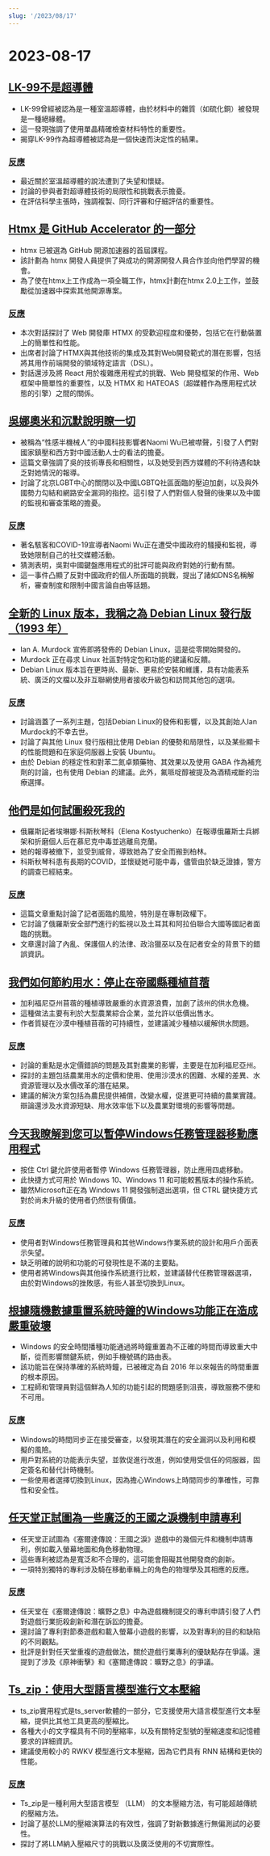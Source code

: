 ```yaml
---
slug: '/2023/08/17'
---
```


# 2023-08-17

## [LK-99不是超導體](https://www.nature.com/articles/d41586-023-02585-7)

- LK-99曾經被認為是一種室溫超導體，由於材料中的雜質（如硫化銅）被發現是一種絕緣體。
- 這一發現強調了使用單晶精確檢查材料特性的重要性。
- 揭穿LK-99作為超導體被認為是一個快速而決定性的結果。

### [反應](https://news.ycombinator.com/item?id=37149349)

- 最近關於室溫超導體的說法遭到了失望和懷疑。
- 討論的參與者對超導體技術的局限性和挑戰表示擔憂。
- 在評估科學主張時，強調複製、同行評審和仔細評估的重要性。

## [Htmx 是 GitHub Accelerator 的一部分](https://htmx.org/posts/2023-06-06-htmx-github-accelerator/)

- htmx 已被選為 GitHub 開源加速器的首屆課程。
- 該計劃為 htmx 開發人員提供了與成功的開源開發人員合作並向他們學習的機會。
- 為了使在htmx上工作成為一項全職工作，htmx計劃在htmx 2.0上工作，並鼓勵從加速器中探索其他開源專案。

### [反應](https://news.ycombinator.com/item?id=37144985)

- 本次對話探討了 Web 開發庫 HTMX 的受歡迎程度和優勢，包括它在行動裝置上的簡單性和性能。
- 出席者討論了HTMX與其他技術的集成及其對Web開發範式的潛在影響，包括將其用作前端開發的領域特定語言（DSL）。
- 對話還涉及將 React 用於複雜應用程式的挑戰、Web 開發框架的作用、Web 框架中簡單性的重要性，以及 HTMX 和 HATEOAS（超媒體作為應用程式狀態的引擎）之間的關係。

## [吳娜奧米和沉默說明瞭一切](https://www.hackingbutlegal.com/naomi-wu-and-the-silence-that-speaks-volumes/)

- 被稱為“性感半機械人”的中國科技影響者Naomi Wu已被噤聲，引發了人們對國家鎮壓和西方對中國活動人士的看法的擔憂。
- 這篇文章強調了吳的技術專長和相關性，以及她受到西方媒體的不利待遇和缺乏對她情況的報導。
- 討論了北京LGBT中心的關閉以及中國LGBTQ社區面臨的壓迫加劇，以及與外國勢力勾結和網路安全漏洞的指控。這引發了人們對個人發聲的後果以及中國的監視和審查策略的擔憂。

### [反應](https://news.ycombinator.com/item?id=37154414)

- 著名駭客和COVID-19宣導者Naomi Wu正在遭受中國政府的騷擾和監視，導致她限制自己的社交媒體活動。
- 猜測表明，吳對中國鍵盤應用程式的批評可能與政府對她的行動有關。
- 這一事件凸顯了反對中國政府的個人所面臨的挑戰，提出了諸如DNS名稱解析，審查制度和限制中國言論自由等話題。

## [全新的 Linux 版本，我稱之為 Debian Linux 發行版（1993 年）](https://wiki.debian.org/DebianHistory?action=AttachFile&do=get&target=Debian-announcement-1993.txt)

- Ian A. Murdock 宣佈即將發佈的 Debian Linux，這是從零開始開發的。
- Murdock 正在尋求 Linux 社區對特定包和功能的建議和反饋。
- Debian Linux 版本旨在更時尚、最新、更易於安裝和維護，具有功能表系統、廣泛的文檔以及非互聯網使用者接收升級包和訪問其他包的選項。

### [反應](https://news.ycombinator.com/item?id=37147617)

- 討論涵蓋了一系列主題，包括Debian Linux的發佈和影響，以及其創始人Ian Murdock的不幸去世。
- 討論了與其他 Linux 發行版相比使用 Debian 的優勢和局限性，以及某些顯卡的性能問題和在家庭伺服器上安裝 Ubuntu。
- 由於 Debian 的穩定性和對苯二氮卓類藥物、其效果以及使用 GABA 作為補充劑的討論，也有使用 Debian 的建議。此外，氟哌啶醇被提及為酒精戒斷的治療選擇。

## [他們是如何試圖殺死我的](https://www.nplusonemag.com/online-only/online-only/how-they-tried-to-kill-me/)

- 俄羅斯記者埃琳娜·科斯秋琴科（Elena Kostyuchenko）在報導俄羅斯士兵綁架和折磨個人后在慕尼克中毒並逃離烏克蘭。
- 她的報導被撤下，並受到威脅，導致她為了安全而搬到柏林。
- 科斯秋琴科患有長期的COVID，並懷疑她可能中毒，儘管由於缺乏證據，警方的調查已經結束。

### [反應](https://news.ycombinator.com/item?id=37145491)

- 這篇文章重點討論了記者面臨的風險，特別是在專制政權下。
- 它討論了俄羅斯安全部門進行的監視以及土耳其和阿拉伯聯合大國等國記者面臨的挑戰。
- 文章還討論了內亂、保護個人的法律、政治獵巫以及在記者安全的背景下的錯誤資訊。

## [我們如何節約用水：停止在帝國縣種植苜蓿](https://www.desertsun.com/story/opinion/contributors/valley-voice/2023/02/05/growing-alfalfa-in-imperial-county-and-california-wastes-water/69860506007/)

- 加利福尼亞州苜蓿的種植導致嚴重的水資源浪費，加劇了該州的供水危機。
- 這種做法主要有利於大型農業綜合企業，並允許以低價出售水。
- 作者質疑在沙漠中種植苜蓿的可持續性，並建議減少種植以緩解供水問題。

### [反應](https://news.ycombinator.com/item?id=37146398)

- 討論的重點是水定價錯誤的問題及其對農業的影響，主要是在加利福尼亞州。
- 探討的主題包括農業用水的定價和使用、使用沙漠水的困難、水權的差異、水資源管理以及水價改革的潛在結果。
- 建議的解決方案包括為農民提供補償，改變水權，促進更可持續的農業實踐。辯論還涉及水資源短缺、用水效率低下以及農業對環境的影響等問題。

## [今天我瞭解到您可以暫停Windows任務管理器移動應用程式](https://www.theverge.com/2023/8/16/23834125/microsoft-windows-task-manager-pause-shortcut)

- 按住 Ctrl 鍵允許使用者暫停 Windows 任務管理器，防止應用四處移動。
- 此快捷方式可用於 Windows 10、Windows 11 和可能較舊版本的操作系統。
- 雖然Microsoft正在為 Windows 11 開發強制退出選項，但 CTRL 鍵快捷方式對於尚未升級的使用者仍然很有價值。

### [反應](https://news.ycombinator.com/item?id=37146268)

- 使用者對Windows任務管理員和其他Windows作業系統的設計和用戶介面表示失望。
- 缺乏明確的說明和功能的可發現性是不滿的主要點。
- 使用者將Windows與其他操作系統進行比較，並建議替代任務管理器選項，由於對Windows的挫敗感，有些人甚至切換到Linux。

## [根據隨機數據重置系統時鐘的Windows功能正在造成嚴重破壞](https://arstechnica.com/security/2023/08/windows-feature-that-resets-system-clocks-based-on-random-data-is-wreaking-havoc/)

- Windows 的安全時間播種功能通過將時鐘重置為不正確的時間而導致重大中斷，從而影響關鍵系統，例如手機號碼的路由表。
- 該功能旨在保持準確的系統時鐘，已被確定為自 2016 年以來報告的時間重置的根本原因。
- 工程師和管理員對這個鮮為人知的功能引起的問題感到沮喪，導致服務不便和不可用。

### [反應](https://news.ycombinator.com/item?id=37151220)

- Windows的時間同步正在接受審查，以發現其潛在的安全漏洞以及利用和模擬的風險。
- 用戶對系統的功能表示失望，並敦促進行改進，例如使用受信任的伺服器，固定簽名和替代計時機制。
- 一些使用者選擇切換到Linux，因為擔心Windows上時間同步的準確性，可靠性和安全性。

## [任天堂正試圖為一些廣泛的王國之淚機制申請專利](https://kotaku.com/nintendo-is-trying-to-patent-some-really-broad-tears-of-1850730637)

- 任天堂正試圖為《塞爾達傳說：王國之淚》遊戲中的幾個元件和機制申請專利，例如載入螢幕地圖和角色移動物理。
- 這些專利被認為是寬泛和不合理的，這可能會阻礙其他開發商的創新。
- 一項特別獨特的專利涉及騎在移動車輛上的角色的物理學及其相應的反應。

### [反應](https://news.ycombinator.com/item?id=37145427)

- 任天堂在《塞爾達傳說：曠野之息》中為遊戲機制提交的專利申請引發了人們對遊戲行業扼殺創新和潛在訴訟的擔憂。
- 還討論了專利對節奏遊戲和載入螢幕小遊戲的影響，以及對專利的目的和缺陷的不同觀點。
- 批評是針對任天堂重複的遊戲做法，關於遊戲行業專利的優缺點存在爭議。還提到了涉及《原神衝擊》和《塞爾達傳說：曠野之息》的爭議。

## [Ts_zip：使用大型語言模型進行文本壓縮](https://bellard.org/ts_server/ts_zip.html)

- ts_zip實用程式是ts_server軟體的一部分，它支援使用大語言模型進行文本壓縮，提供比其他工具更高的壓縮比。
- 各種大小的文字檔具有不同的壓縮率，以及有關特定型號的壓縮速度和記憶體要求的詳細資訊。
- 建議使用較小的 RWKV 模型進行文本壓縮，因為它們具有 RNN 結構和更快的性能。

### [反應](https://news.ycombinator.com/item?id=37152978)

- Ts_zip是一種利用大型語言模型 （LLM） 的文本壓縮方法，有可能超越傳統的壓縮方法。
- 討論了基於LLM的壓縮演算法的有效性，強調了對新數據進行無偏測試的必要性。
- 探討了將LLM納入壓縮尺寸的挑戰以及廣泛使用的不切實際性。

<head>
  <meta property="og:title" content="LK-99不是超導體" />
  <meta property="og:type" content="website" />
  <meta property="og:image" content="https://og.cho.sh/api/og/?title=LK-99%E4%B8%8D%E6%98%AF%E8%B6%85%E5%B0%8E%E9%AB%94&subheading=2023%E5%B9%B48%E6%9C%8817%E6%97%A5%20%E6%98%9F%E6%9C%9F%E5%9B%9B:%20%E9%A7%AD%E5%AE%A2%E6%96%B0%E8%81%9E%E6%91%98%E8%A6%81" />
</head>
